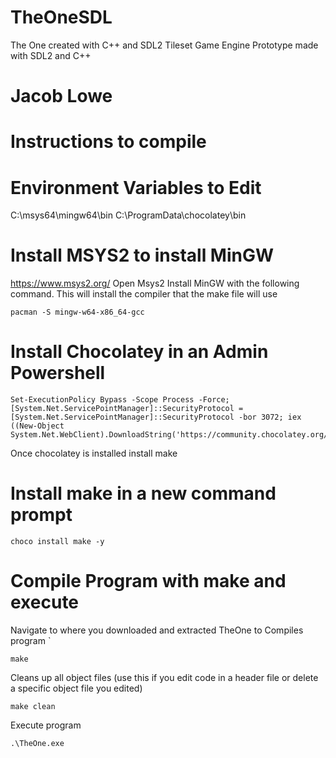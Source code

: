 # TheOneSDL
 The One created with C++ and SDL2
 Tileset Game Engine Prototype made with SDL2 and C++

# Jacob Lowe

# Instructions to compile

# Environment Variables to Edit
C:\msys64\mingw64\bin
C:\ProgramData\chocolatey\bin

# Install MSYS2 to install MinGW
https://www.msys2.org/
Open Msys2
Install MinGW with the following command. This will install the compiler that the make file will use
```
pacman -S mingw-w64-x86_64-gcc
```

# Install Chocolatey in an Admin Powershell
```
Set-ExecutionPolicy Bypass -Scope Process -Force; [System.Net.ServicePointManager]::SecurityProtocol = [System.Net.ServicePointManager]::SecurityProtocol -bor 3072; iex ((New-Object System.Net.WebClient).DownloadString('https://community.chocolatey.org/install.ps1'))
```
Once chocolatey is installed install make
# Install make in a new command prompt
```
choco install make -y
```


# Compile Program with make and execute
Navigate to where you downloaded and extracted TheOne to
Compiles program
`
```
make
```
Cleans up all object files (use this if you edit code in a header file or delete a specific object file you edited)
```
make clean
```
Execute program
```
.\TheOne.exe
```

